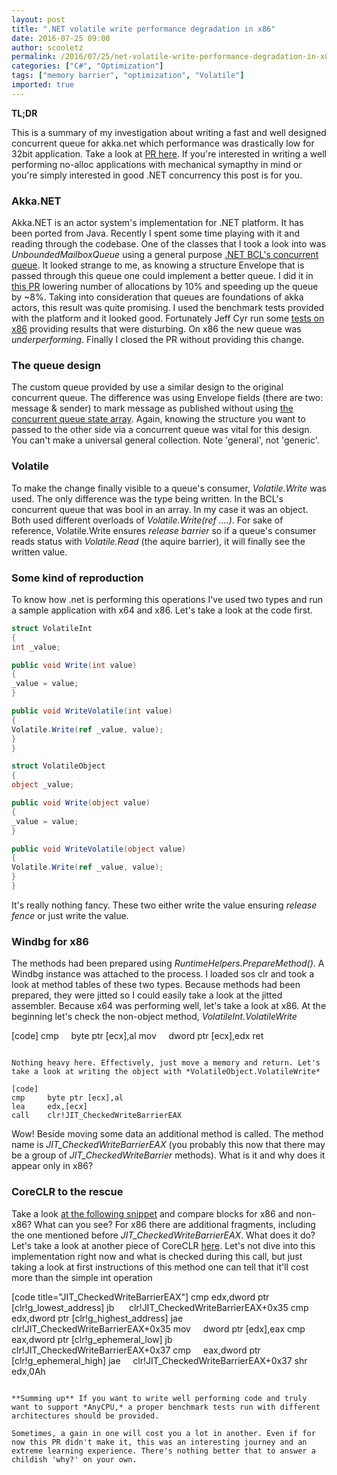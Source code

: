 ```yaml
---
layout: post
title: ".NET volatile write performance degradation in x86"
date: 2016-07-25 09:00
author: scooletz
permalink: /2016/07/25/net-volatile-write-performance-degradation-in-x86/
categories: ["C#", "Optimization"]
tags: ["memory barrier", "optimization", "Volatile"]
imported: true
---
```


**TL;DR**

This is a summary of my investigation about writing a fast and well designed concurrent queue for akka.net which performance was drastically low for 32bit application. Take a look at [PR here](https://github.com/akkadotnet/akka.net/pull/2200). If you're interested in writing a well performing no-alloc applications with mechanical symapthy in mind or you're simply interested in good .NET concurrency this post is for you.

### Akka.NET

Akka.NET is an actor system's implementation for .NET platform. It has been ported from Java. Recently I spent some time playing with it and reading through the codebase. One of the classes that I took a look into was *UnboundedMailboxQueue* using a general purpose [.NET BCL's concurrent queue](https://github.com/akkadotnet/akka.net/blob/dev/src/core/Akka/Dispatch/MessageQueues/UnboundedMailboxQueue.cs#L12). It looked strange to me, as knowing a structure Envelope that is passed through this queue one could implement a better queue. I did it in [this PR](https://github.com/akkadotnet/akka.net/pull/2200) lowering number of allocations by 10% and speeding up the queue by ~8%. Taking into consideration that queues are foundations of akka actors, this result was quite promising. I used the benchmark tests provided with the platform and it looked good. Fortunately Jeff Cyr run some [tests on x86](https://github.com/akkadotnet/akka.net/pull/2200#issuecomment-233641929) providing results that were disturbing. On x86 the new queue was *underperforming*. Finally I closed the PR without providing this change.

### The queue design

The custom queue provided by use a similar design to the original concurrent queue. The difference was using Envelope fields (there are two: message & sender) to mark message as published without using [the concurrent queue state array](http://referencesource.microsoft.com/#mscorlib/system/Collections/Concurrent/ConcurrentQueue.cs,660). Again, knowing the structure you want to passed to the other side via a concurrent queue was vital for this design. You can't make a universal general collection. Note 'general', not 'generic'.

### Volatile

To make the change finally visible to a queue's consumer, *Volatile.Write* was used. The only difference was the type being written. In the BCL's concurrent queue that was bool in an array. In my case it was an object. Both used different overloads of *Volatile.Write(ref ....)*. For sake of reference, Volatile.Write ensures *release barrier* so if a queue's consumer reads status with *Volatile.Read* (the aquire barrier), it will finally see the written value.

### Some kind of reproduction

To know how .net is performing this operations I've used two types and run a sample application with x64 and x86. Let's take a look at the code first.

```csharp
struct VolatileInt
{
int _value;

public void Write(int value)
{
_value = value;
}

public void WriteVolatile(int value)
{
Volatile.Write(ref _value, value);
}
}

struct VolatileObject
{
object _value;

public void Write(object value)
{
_value = value;
}

public void WriteVolatile(object value)
{
Volatile.Write(ref _value, value);
}
}
```

It's really nothing fancy. These two either write the value ensuring *release fence* or just write the value.

### Windbg for x86

The methods had been prepared using *RuntimeHelpers.PrepareMethod()*. A Windbg instance was attached to the process. I loaded sos clr and took a look at method tables of these two types. Because methods had been prepared, they were jitted so I could easily take a look at the jitted assembler. Because x64 was performing well, let's take a look at x86. At the beginning let's check the non-object method, *VolatileInt.VolatileWrite*

[code]
cmp     byte ptr [ecx],al
mov     dword ptr [ecx],edx
ret
```

Nothing heavy here. Effectively, just move a memory and return. Let's take a look at writing the object with *VolatileObject.VolatileWrite*

[code]
cmp     byte ptr [ecx],al
lea     edx,[ecx]
call    clr!JIT_CheckedWriteBarrierEAX
```

Wow! Beside moving some data an additional method is called. The method name is *JIT_CheckedWriteBarrierEAX* (you probably this now that there may be a group of *JIT_CheckedWriteBarrier* methods). What is it and why does it appear only in x86?

### CoreCLR to the rescue

Take a look [at the following snippet](https://github.com/dotnet/coreclr/blob/master/src/inc/jithelpers.h#L347-L375) and compare blocks for x86 and non-x86? What can you see? For x86 there are additional fragments, including the one mentioned before *JIT_CheckedWriteBarrierEAX*. What does it do? Let's take a look at another piece of CoreCLR [here](https://github.com/dotnet/coreclr/blob/master/src/vm/i386/jithelp.asm#L149). Let's not dive into this implementation right now and what is checked during this call, but just taking a look at first instructions of this method one can tell that it'll cost more than the simple int operation

[code title="JIT_CheckedWriteBarrierEAX"]
cmp edx,dword ptr [clr!g_lowest_address]
jb      clr!JIT_CheckedWriteBarrierEAX+0x35
cmp     edx,dword ptr [clr!g_highest_address]
jae     clr!JIT_CheckedWriteBarrierEAX+0x35
mov     dword ptr [edx],eax
cmp     eax,dword ptr [clr!g_ephemeral_low]
jb      clr!JIT_CheckedWriteBarrierEAX+0x37
cmp     eax,dword ptr [clr!g_ephemeral_high]
jae     clr!JIT_CheckedWriteBarrierEAX+0x37
shr     edx,0Ah
```

**Summing up** If you want to write well performing code and truly want to support *AnyCPU,* a proper benchmark tests run with different architectures should be provided.

Sometimes, a gain in one will cost you a lot in another. Even if for now this PR didn't make it, this was an interesting journey and an extreme learning experience. There's nothing better that to answer a childish 'why?' on your own.
